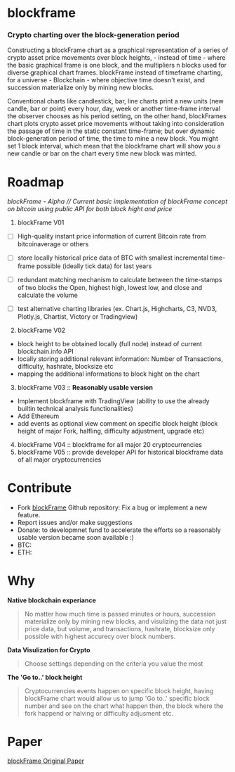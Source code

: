 # blockframe
### Crypto charting over the block-generation period


Constructing a blockFrame chart as a graphical representation of a series of crypto asset price movements over block heights, - instead of time - where the basic graphical frame is one block, and the multipliers n blocks used for diverse graphical chart frames. blockFrame instead of timeframe charting, for a universe - Blockchain - where objective time doesn't exist, and succession materialize only by mining new blocks. 

 Conventional charts like candlestick, bar, line charts print a new units (new candle, bar or point) every hour, day, week or another time-frame interval the observer chooses as his period setting, on the other hand, blockFrames chart plots crypto asset price movements without taking into consideration the passage of time in the static constant time-frame; but over dynamic block-generation period of time, the time to mine a new block. You might set 1 block interval, which mean that the blockframe chart will show you a new candle or bar on the chart every time new block was minted.

# Roadmap
*blockFrame - Alpha // Current basic implementation of blockFrame concept on bitcoin using public API for both block hight and price*

1. blockFrame V01
 - [ ] High-quality instant price information of current Bitcoin rate from bitcoinaverage or others
 - [ ] store locally historical price data of BTC with smallest incremental time-frame possible (ideally tick data) for last years
 - [ ] redundant matching mechanism to calculate between the time-stamps of two blocks the Open, highest high, lowest low, and close and calculate the volume
 - [ ] test alternative charting libraries (ex. Chart.js, Highcharts, C3, NVD3, Plotly.js, Chartist, Victory or Tradingview)


2. blockFrame V02
 * block height to be obtained locally (full node) instead of current blockchain.info API
 * locally storing additional relevant information: Number of Transactions, difficulty, hashrate, blocksize etc
 * mapping the additional informations to block hight on the chart

3. blockFrame V03 :: **Reasonably usable version**
 * Implement blockframe with TradingView (ability to use the already builtin technical analysis functionalities)
 * Add Ethereum 
 * add events as optional view comment on specific block height (block height of major Fork, halfling, difficulty adjustment, upgrade etc)
4. blockFrame V04 :: blockframe for all major 20 cryptocurrencies
5. blockFrame V05 :: provide developer API for historical blockframe data of all major cryptocurrencies

# Contribute
 * Fork [blockFrame](https://github.com/drhus/blockframe) Github repository: Fix a bug or implement a new feature.
 * Report issues and/or make suggestions
 * Donate: to developmnet fund to accelerate the efforts so a reasonably usable version became soon available :) 
  * BTC:  
  * ETH:
  
# Why
 **Native blockchain experiance**
> No matter how much time is passed minutes or hours, succession materialize only by mining new blocks, and visulizing the data not just price data, but volume, and transactions, hashrate, blocksize only possible with highest accurecy over block numbers.

 **Data Visulization for Crypto**
> Choose settings depending on the criteria you value the most

 **The 'Go to..' block height**
> Cryptocurrencies events happen on specific block height, having blockFrame chart would allow us to jump 'Go to..' specific  block number and see on the chart what happen then, the block where the fork happend or halving or difficulty adjusment etc.

# Paper
[blockFrame Original Paper](https://ssrn.com/abstract=3064115 )
